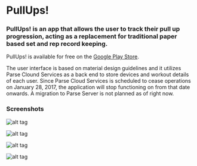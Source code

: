 # PullUps!

### PullUps! is an app that allows the user to track their pull up progression, acting as a replacement for traditional paper based set and rep record keeping.

PullUps! is available for free on the [Google Play Store](https://play.google.com/store/apps/details?id=com.rahimeen.soufin.pullups).

The user interface is based on material design guidelines and it utilizes Parse Clound Services as a back end to store devices and workout details of each user. Since Parse Cloud Services is scheduled to cease operations on January 28, 2017, the application will stop functioning on from that date onwards. A migration to Parse Server is not planned as of right now.

### Screenshots
![alt tag](https://lh3.googleusercontent.com/sKM_wMyyhawIaeNilm7SD8Q8mYmagbTff6v3W3gFeGaGyeXuqF42wXV_lep4nYaa_H-K=h900-rw )

![alt tag](https://lh3.googleusercontent.com/vomnkm7h0Shd5VgWVYaim6QoJba_Lr0q1nwCY3dCn6JhBEtFIkaQzV3jz73flK7ViUA=h900-rw )

![alt tag](https://lh3.googleusercontent.com/D_QKb86h37IJdkGLWO66crzHbaloURm4zwv1Qm3aBs8_0yhIEsLhu3pe8sElmbKC5Q=h900-rw )

![alt tag](https://lh3.googleusercontent.com/niWs6YB5o-RDkTme-fH6jRHDz1YDpAcDxWxzUzx1JIll1soXmt1Mbcc2d5DJ8mg6TUA=h900-rw)
